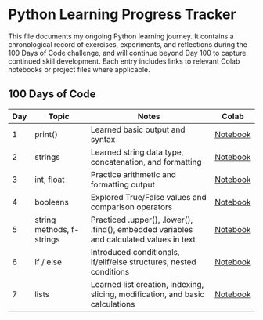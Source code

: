 # Python Learning Progress Tracker 

This file documents my ongoing Python learning journey. 
It contains a chronological record of exercises, experiments, and reflections during the 100 Days 
of Code challenge, and will continue beyond Day 100 to capture continued skill development. 
Each entry includes links to relevant Colab notebooks or project files where applicable. 

## 100 Days of Code

| Day | Topic | Notes | Colab |
|----------|----------|----------|----------|
| 1 | print() | Learned basic output and syntax | [Notebook](https://colab.research.google.com/drive/1WWEhNJPPQyYxA9o0QmO1v69r9TeTBxkz#scrollTo=Day_1_print_) |
| 2 | strings | Learned string data type, concatenation, and formatting | [Notebook](https://colab.research.google.com/drive/1WWEhNJPPQyYxA9o0QmO1v69r9TeTBxkz#scrollTo=Day_2_strings) |
| 3 | int, float | Practice arithmetic and formatting output | [Notebook](https://colab.research.google.com/drive/1WWEhNJPPQyYxA9o0QmO1v69r9TeTBxkz#scrollTo=Day_3_int_float)|
| 4 | booleans | Explored True/False values and comparison operators | [Notebook](https://colab.research.google.com/drive/1WWEhNJPPQyYxA9o0QmO1v69r9TeTBxkz#scrollTo=Day_4_booleans) |
| 5 | string methods, f-strings | Practiced .upper(), .lower(), .find(), embedded variables and calculated values in text | [Notebook](https://colab.research.google.com/drive/1WWEhNJPPQyYxA9o0QmO1v69r9TeTBxkz#scrollTo=Day_5_string_methods_f_strings) |
| 6 | if / else | Introduced conditionals, if/elif/else structures, nested conditions | [Notebook](https://colab.research.google.com/drive/1WWEhNJPPQyYxA9o0QmO1v69r9TeTBxkz#scrollTo=Day_6_if_else) |
| 7 | lists | Learned list creation, indexing, slicing, modification, and basic calculations | [Notebook](https://colab.research.google.com/drive/1WWEhNJPPQyYxA9o0QmO1v69r9TeTBxkz#scrollTo=Day_7) | 
